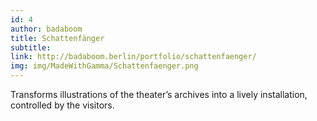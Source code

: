 ```yaml
---
id: 4
author: badaboom
title: Schattenfänger
subtitle:
link: http://badaboom.berlin/portfolio/schattenfaenger/
img: img/MadeWithGamma/Schattenfaenger.png
---
```

Transforms illustrations of the theater’s archives into a lively installation, controlled by the visitors.
